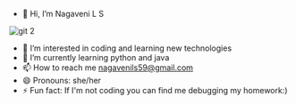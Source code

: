 - 👋 Hi, I’m Nagaveni L S


![git 2](https://github.com/user-attachments/assets/d3775ecd-bb66-4ea6-8b0b-a5dd40ed8a2b)




- 👀 I’m interested in coding and learning new technologies
- 🌱 I’m currently learning python and java
- 📫 How to reach me nagavenils59@gmail.com 
- 😄 Pronouns: she/her
- ⚡ Fun fact: If I'm not coding you can find me debugging my homework:)
<!---
Nagaveni2004/Nagaveni2004 is a ✨ special ✨ repository because its `README.md` (this file) appears on your GitHub profile.
You can click the Preview link to take a look at your changes.
--->
